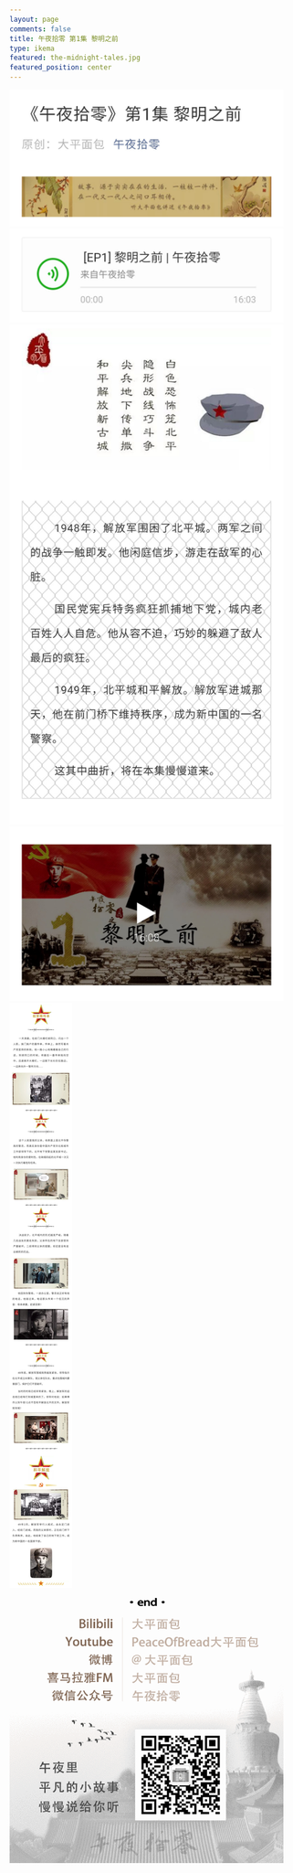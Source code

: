 ```yaml
---
layout: page
comments: false
title: 午夜拾零 第1集 黎明之前
type: ikema
featured: the-midnight-tales.jpg
featured_position: center
---
```

<img src="/assets/img/posts/midnight-tales/story/02/01.jpg" style="max-width: 480px"/><br/>
<a href="https://www.ximalaya.com/xiangsheng/22901726/177554230" target="_blank" title="去收听 午夜拾零 第1集 黎明之前"><img src="/assets/img/posts/midnight-tales/story/02/02.jpg" style="max-width: 480px"/></a><br/>
<img src="/assets/img/posts/midnight-tales/story/02/03.jpg" style="max-width: 480px"/><br/>
<a href="https://www.bilibili.com/video/av49846141" target="_blank" title="去收看 午夜拾零 第1集 黎明之前"><img src="/assets/img/posts/midnight-tales/story/02/04.jpg" style="max-width: 480px"/></a><br/>
<img src="/assets/img/posts/midnight-tales/story/02/05.jpg" style="max-width: 480px"/><br/>
<img src="/assets/img/posts/midnight-tales/qr.gif" alt="扫码关注午夜拾零" style="max-width: 480px"/>